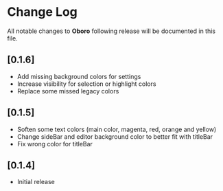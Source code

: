 # Change Log

All notable changes to **Oboro** following release will be documented in this file.

## [0.1.6]

- Add missing background colors for settings
- Increase visibility for selection or highlight colors
- Replace some missed legacy colors

## [0.1.5]

- Soften some text colors (main color, magenta, red, orange and yellow)
- Change sideBar and editor background color to better fit with titleBar
- Fix wrong color for titleBar

## [0.1.4]

- Initial release
